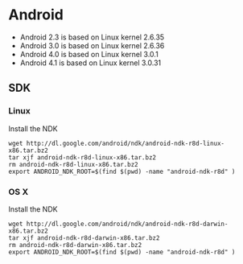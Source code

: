 # Android #

- Android 2.3 is based on Linux kernel 2.6.35
- Android 3.0 is based on Linux kernel 2.6.36
- Android 4.0 is based on Linux kernel 3.0.1
- Android 4.1 is based on Linux kernel 3.0.31

## SDK ##

### Linux ###

Install the NDK

	wget http://dl.google.com/android/ndk/android-ndk-r8d-linux-x86.tar.bz2
	tar xjf android-ndk-r8d-linux-x86.tar.bz2
	rm android-ndk-r8d-linux-x86.tar.bz2
	export ANDROID_NDK_ROOT=$(find $(pwd) -name "android-ndk-r8d" )

### OS X ###

Install the NDK

	wget http://dl.google.com/android/ndk/android-ndk-r8d-darwin-x86.tar.bz2
	tar xjf android-ndk-r8d-darwin-x86.tar.bz2
	rm android-ndk-r8d-darwin-x86.tar.bz2
	export ANDROID_NDK_ROOT=$(find $(pwd) -name "android-ndk-r8d" )
